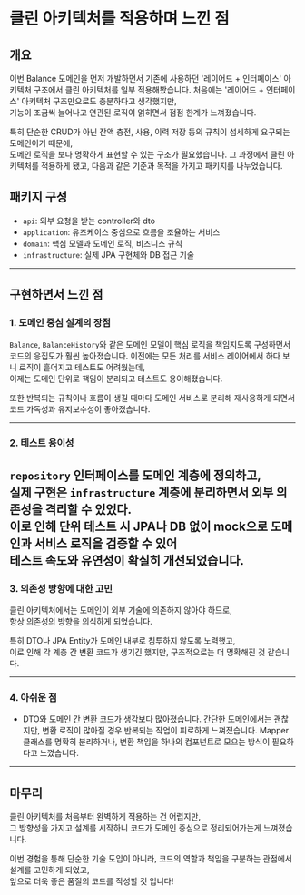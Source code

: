 # 클린 아키텍처를 적용하며 느낀 점

## 개요

이번 Balance 도메인을 먼저 개발하면서 기존에 사용하던 '레이어드 + 인터페이스' 아키텍처 구조에서 클린 아키텍처를 일부 적용해봤습니다. 
처음에는 '레이어드 + 인터페이스' 아키텍처 구조만으로도 충분하다고 생각했지만,  
기능이 조금씩 늘어나고 연관된 로직이 얽히면서 점점 한계가 느껴졌습니다.

특히 단순한 CRUD가 아닌 잔액 충전, 사용, 이력 저장 등의 규칙이 섬세하게 요구되는 도메인이기 때문에,  
도메인 로직을 보다 명확하게 표현할 수 있는 구조가 필요했습니다.
그 과정에서 클린 아키텍처를 적용하게 됐고, 다음과 같은 기준과 목적을 가지고 패키지를 나누었습니다.

## 패키지 구성

- `api`: 외부 요청을 받는 controller와 dto
- `application`: 유즈케이스 중심으로 흐름을 조율하는 서비스
- `domain`: 핵심 모델과 도메인 로직, 비즈니스 규칙
- `infrastructure`: 실제 JPA 구현체와 DB 접근 기술

---

## 구현하면서 느낀 점

### 1. 도메인 중심 설계의 장점

`Balance`, `BalanceHistory`와 같은 도메인 모델이 핵심 로직을 책임지도록 구성하면서 코드의 응집도가 훨씬 높아졌습니다.
이전에는 모든 처리를 서비스 레이어에서 하다 보니 로직이 흩어지고 테스트도 어려웠는데,  
이제는 도메인 단위로 책임이 분리되고 테스트도 용이해졌습니다.

또한 반복되는 규칙이나 흐름이 생길 때마다 도메인 서비스로 분리해 재사용하게 되면서  
코드 가독성과 유지보수성이 좋아졌습니다.

---

### 2. 테스트 용이성

`repository` 인터페이스를 도메인 계층에 정의하고,  
실제 구현은 `infrastructure` 계층에 분리하면서 외부 의존성을 격리할 수 있었다.  
이로 인해 단위 테스트 시 JPA나 DB 없이 mock으로 도메인과 서비스 로직을 검증할 수 있어  
테스트 속도와 유연성이 확실히 개선되었습니다.
---

### 3. 의존성 방향에 대한 고민

클린 아키텍처에서는 도메인이 외부 기술에 의존하지 않아야 하므로,  
항상 의존성의 방향을 의식하게 되었습니다.

특히 DTO나 JPA Entity가 도메인 내부로 침투하지 않도록 노력했고,  
이로 인해 각 계층 간 변환 코드가 생기긴 했지만, 구조적으로는 더 명확해진 것 같습니다.

---

### 4. 아쉬운 점

- DTO와 도메인 간 변환 코드가 생각보다 많아졌습니다. 
  간단한 도메인에서는 괜찮지만, 변환 로직이 많아질 경우 반복되는 작업이 피로하게 느껴졌습니다.
  Mapper 클래스를 명확히 분리하거나, 변환 책임을 하나의 컴포넌트로 모으는 방식이 필요하다고 느꼈습니다.


---

## 마무리

클린 아키텍처를 처음부터 완벽하게 적용하는 건 어렵지만,  
그 방향성을 가지고 설계를 시작하니 코드가 도메인 중심으로 정리되어가는게 느껴졌습니다.

이번 경험을 통해 단순한 기술 도입이 아니라, 코드의 역할과 책임을 구분하는 관점에서 설계를 고민하게 되었고,  
앞으로 더욱 좋은 품질의 코드를 작성할 것 입니다!

